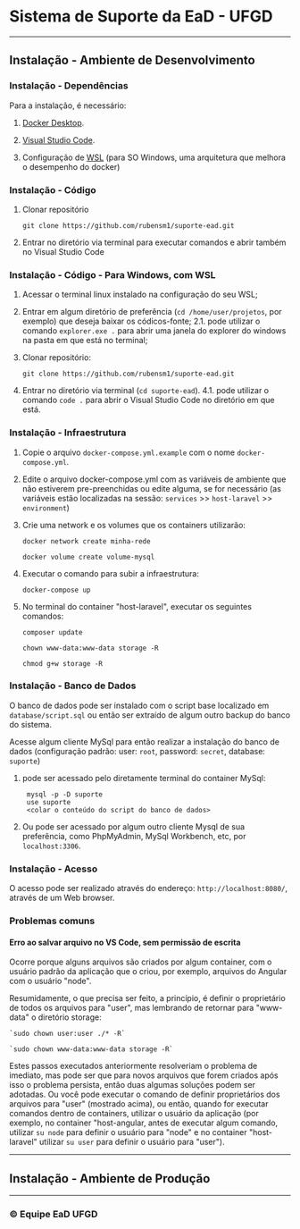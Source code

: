 # Sistema de Suporte da EaD - UFGD
-------
## Instalação - Ambiente de Desenvolvimento 
### Instalação - Dependências 

Para a instalação, é necessário: 

1. [Docker Desktop](https://www.docker.com/products/docker-desktop/).

2. [Visual Studio Code](https://code.visualstudio.com/download).

3. Configuração de [WSL](https://docs.docker.com/desktop/windows/wsl/) (para SO Windows, uma arquitetura que melhora o desempenho do docker)

### Instalação - Código 

1. Clonar repositório 

	`git clone https://github.com/rubensm1/suporte-ead.git`

2. Entrar no diretório via terminal para executar comandos e abrir também no Visual Studio Code

### Instalação - Código - Para Windows, com WSL

1. Acessar o terminal linux instalado na configuração do seu WSL;

2. Entrar em algum diretório de preferência (`cd /home/user/projetos`, por exemplo) que deseja baixar os códicos-fonte;
    2.1. pode utilizar o comando `explorer.exe .` para abrir uma janela do explorer do windows na pasta em que está no terminal;

3. Clonar repositório:

	`git clone https://github.com/rubensm1/suporte-ead.git`

4. Entrar no diretório via terminal (`cd suporte-ead`).
    4.1. pode utilizar o comando `code .` para abrir o Visual Studio Code no diretório em que está.

### Instalação - Infraestrutura

1. Copie o arquivo `docker-compose.yml.example` com o nome `docker-compose.yml`.

2. Edite o arquivo docker-compose.yml com as variáveis de ambiente que não estiverem pre-preenchidas ou edite alguma, se for necessário (as variáveis estão localizadas na sessão: `services` >> `host-laravel` >> `environment`)

3. Crie uma network e os volumes que os containers utilizarão:

    `docker network create minha-rede`

    `docker volume create volume-mysql`

4. Executar o comando para subir a infraestrutura:

    `docker-compose up` 

5. No terminal do container "host-laravel", executar os seguintes comandos:

    `composer update`
    
    `chown www-data:www-data storage -R`

    `chmod g+w storage -R`

### Instalação - Banco de Dados

O banco de dados pode ser instalado com o script base localizado em `database/script.sql` ou então ser extraído de algum outro backup do banco do sistema.

Acesse algum cliente MySql para então realizar a instalação do banco de dados (configuração padrão: user: `root`, password: `secret`, database: `suporte`)

1. pode ser acessado pelo diretamente terminal do container MySql:
        
        mysql -p -D suporte
        use suporte
        <colar o conteúdo do script do banco de dados>

2. Ou pode ser acessado por algum outro cliente Mysql de sua preferência, como PhpMyAdmin, MySql Workbench, etc, por `localhost:3306`.

### Instalação - Acesso

O acesso pode ser realizado através do endereço: `http://localhost:8080/`, através de um Web browser.	

### Problemas comuns

#### Erro ao salvar arquivo no VS Code, sem permissão de escrita

Ocorre porque alguns arquivos são criados por algum container, com o usuário padrão da aplicação que o criou, por exemplo, arquivos do Angular com o usuário "node".

Resumidamente, o que precisa ser feito, a princípio, é definir o proprietário de todos os arquivos para "user", mas lembrando de retornar para "www-data" o diretório storage:

    `sudo chown user:user ./* -R`
    
    `sudo chown www-data:www-data storage -R`

Estes passos executados anteriormente resolveriam o problema de imediato, mas pode ser que para novos arquivos que forem criados após isso o problema persista, então duas algumas soluções podem ser adotadas. Ou você pode executar o comando de definir proprietários dos arquivos para "user" (mostrado acima), ou então, quando for executar comandos dentro de containers, utilizar o usuário da aplicação (por exemplo, no container "host-angular, antes de executar algum comando, utilizar `su node` para definir o usuário para "node" e no container "host-laravel" utilizar `su user` para definir o usuário para "user").


------

## Instalação - Ambiente de Produção 
	
------

### © Equipe EaD UFGD